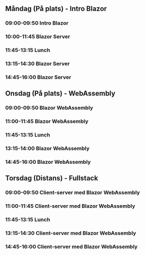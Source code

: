 ## Måndag (På plats) - Intro Blazor
### 09:00-09:50 Intro Blazor
### 10:00-11:45 Blazor Server
### 11:45-13:15 Lunch
### 13:15-14:30 Blazor Server
### 14:45-16:00 Blazor Server

## Onsdag (På plats) - WebAssembly
### 09:00-09:50 Blazor WebAssembly
### 11:00-11:45 Blazor WebAssembly
### 11:45-13:15 Lunch
### 13:15-14:00 Blazor WebAssembly
### 14:45-16:00 Blazor WebAssembly

## Torsdag (Distans) - Fullstack
### 09:00-09:50 Client-server med Blazor WebAssembly
### 11:00-11:45 Client-server med Blazor WebAssembly
### 11:45-13:15 Lunch
### 13:15-14:30 Client-server med Blazor WebAssembly
### 14:45-16:00 Client-server med Blazor WebAssembly
